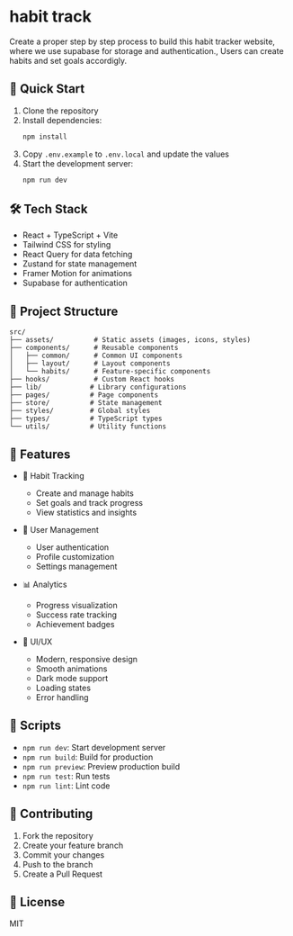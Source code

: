 # habit track

Create a proper step by step process to build this habit tracker website, where we use supabase for storage and authentication., Users can create habits and set goals accordigly.

## 🚀 Quick Start

1. Clone the repository
2. Install dependencies:
   ```bash
   npm install
   ```
3. Copy `.env.example` to `.env.local` and update the values
4. Start the development server:
   ```bash
   npm run dev
   ```

## 🛠️ Tech Stack

- React + TypeScript + Vite
- Tailwind CSS for styling
- React Query for data fetching
- Zustand for state management
- Framer Motion for animations
- Supabase for authentication


## 📁 Project Structure

```
src/
├── assets/          # Static assets (images, icons, styles)
├── components/      # Reusable components
│   ├── common/      # Common UI components
│   ├── layout/      # Layout components
│   └── habits/      # Feature-specific components
├── hooks/           # Custom React hooks
├── lib/            # Library configurations
├── pages/          # Page components
├── store/          # State management
├── styles/         # Global styles
├── types/          # TypeScript types
└── utils/          # Utility functions
```

## 🔑 Features

- 🎯 Habit Tracking
  - Create and manage habits
  - Set goals and track progress
  - View statistics and insights

- 👤 User Management
  - User authentication
  - Profile customization
  - Settings management

- 📊 Analytics
  - Progress visualization
  - Success rate tracking
  - Achievement badges

- 🎨 UI/UX
  - Modern, responsive design
  - Smooth animations
  - Dark mode support
  - Loading states
  - Error handling

## 📝 Scripts

- `npm run dev`: Start development server
- `npm run build`: Build for production
- `npm run preview`: Preview production build
- `npm run test`: Run tests
- `npm run lint`: Lint code

## 🤝 Contributing

1. Fork the repository
2. Create your feature branch
3. Commit your changes
4. Push to the branch
5. Create a Pull Request

## 📄 License

MIT
